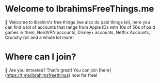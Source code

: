 # Welcome to IbrahimsFreeThings.me
💫 Welcome to Ibrahim's free things (we also do paid things lol), here you can find a lot of accounts that range from Apple IDs with 10s of 50s of paid games in them, NordVPN accounts, Disney+ accounts, Netflix Accounts, Crunchy roll and a whole lot more!
# Where can I join?
🥳 Are you intrested? That's great! You can join [here] (https://t.me/ibrahimsfreethings) now for free!

